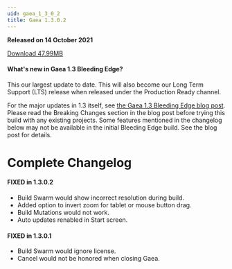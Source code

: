 ```yaml
---
uid: gaea_1_3_0_2
title: Gaea 1.3.0.2
---
```



**Released on 14 October 2021**

<a href="http://viridian.quadspinner.com/gaeab/Gaea-1.3.0.2b.exe">Download 47.99MB</a> <br>


<div class="release-note">

#### What's new in Gaea 1.3 Bleeding Edge?

This our largest update to date. This will also become our Long Term Support (LTS) release when released under the Production Ready channel.

For the major updates in 1.3 itself, see [the Gaea 1.3 Bleeding Edge blog post](https://blog.quadspinner.com/gaea-1-3-bleeding-edge/). Please read the Breaking Changes section in the blog post before trying this build with any existing projects. Some features mentioned in the changelog below may not be available in the initial Bleeding Edge build. See the blog post for details.

# Complete Changelog

#### FIXED in 1.3.0.2
- Build Swarm would show incorrect resolution during build.
- Added option to invert zoom for tablet or mouse button drag.
- Build Mutations would not work.
- Auto updates renabled in Start screen.

#### FIXED in 1.3.0.1
- Build Swarm would ignore license.
- Cancel would not be honored when closing Gaea.

</div>
